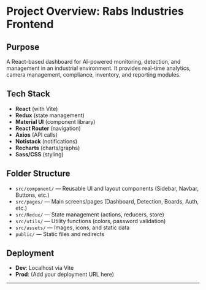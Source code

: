 # Project Overview: Rabs Industries Frontend

## Purpose
A React-based dashboard for AI-powered monitoring, detection, and management in an industrial environment. It provides real-time analytics, camera management, compliance, inventory, and reporting modules.

## Tech Stack
- **React** (with Vite)
- **Redux** (state management)
- **Material UI** (component library)
- **React Router** (navigation)
- **Axios** (API calls)
- **Notistack** (notifications)
- **Recharts** (charts/graphs)
- **Sass/CSS** (styling)

## Folder Structure
- `src/component/` — Reusable UI and layout components (Sidebar, Navbar, Buttons, etc.)
- `src/pages/` — Main screens/pages (Dashboard, Detection, Boards, Auth, etc.)
- `src/Redux/` — State management (actions, reducers, store)
- `src/utils/` — Utility functions (colors, password validation)
- `src/assets/` — Images, icons, and static data
- `public/` — Static files and redirects

## Deployment
- **Dev**: Localhost via Vite
- **Prod**: (Add your deployment URL here)

---
